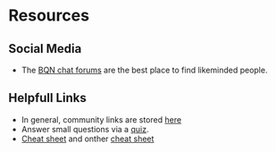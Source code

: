 # Resources

## Social Media
- The [BQN chat forums](https://mlochbaum.github.io/BQN/community/forums.html) are the best place to find likeminded people.

## Helpfull Links
- In general, community links are stored [here](https://mlochbaum.github.io/BQN/community/index.html)
- Answer small questions via a [quiz](https://mlochbaum.github.io/bqncrate/quiz/).
- [Cheat sheet](https://gist.github.com/dzaima/52b47f898c5d43f72dc2637d6cdadedd) and onther [cheat sheet](https://pastebin.com/raw/ynsghrHM)
